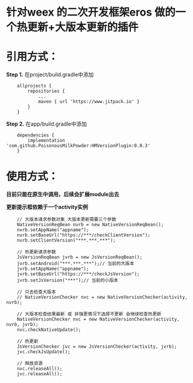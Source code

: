 针对weex 的二次开发框架eros 做的一个热更新+大版本更新的插件
==

引用方式：
==
**Step 1.** 在project/build.gradle中添加

```
	allprojects {
		repositories {
			...
			maven { url 'https://www.jitpack.io' }
		}
	}
```

**Step 2.** 在app/build.gradle中添加

```
	dependencies {
		implementation 'com.github.PoisonousMilkPowder:HMVersionPlugin:0.0.3'
	}
```
使用方式：
==
**目前只能在原生中调用，后续会扩展module出去**

**更新提示框依赖于一个activity实例**

```
	// 大版本请求参数对象 大版本更新需要三个参数
	NativeVersionReqBean nvrb = new NativeVersionReqBean();
    nvrb.setAppName("appname");
    nvrb.setBaseUrl("https://***/checkClientVersion");
    nvrb.setClientVersion("***.***.***");

	// 热更新请求参数 
    JsVersionReqBean jvrb = new JsVersionReqBean();
    jvrb.setAndroid("***.***.***");// 当前的大版本
    jvrb.setAppName("appname");
    jvrb.setBaseUrl("https://***/checkJsVersion");
    jvrb.setJsVersion("***");// 当前的小版本

	// 只去检查大版本
	// NativeVersionChecker nvc = new NativeVersionChecker(activity, nvrb);
	
	// 大版本检查结果最新 或 非强更情况下选择不更新 会继续检查热更新
    NativeVersionChecker nvc = new NativeVersionChecker(activity, nvrb, jvrb);
    nvc.checkNativeUpdate();

	// 热更新
	JsVersionChecker jvc = new JsVersionChecker(activity, jvrb);
	jvc.checkJsUpdate();

	// 释放资源
	nvc.releaseAll();
	jvc.releaseAll();
```


